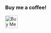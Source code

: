 <h3>Buy me a coffee!</h3>
<a href='https://ko-fi.com/X8X3NE426' target='_blank'><img height='40' style='border:0px;height:40px;' src='https://storage.ko-fi.com/cdn/brandasset/kofi_s_tag_white.png?_gl=1*d09c1q*_ga*MTAxMzU4MTI4Ni4xNjg5ODQ1MzA0*_ga_M13FZ7VQ2C*MTY4OTg0NTMwNC4xLjEuMTY4OTg1MTY3NS4xNi4wLjA.' border='0' alt='Buy Me a Coffee!!' /></a>
